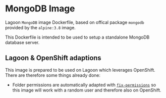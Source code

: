 # MongoDB Image

Lagoon `MongoDB` image Dockerfile, based on offical package `mongodb` provided by the `alpine:3.8` image.

This Dockerfile is intended to be used to setup a standalone MongoDB database server.

## Lagoon & OpenShift adaptions

This image is prepared to be used on Lagoon which leverages OpenShift.  
There are therefore some things already done:

* Folder permissions are automatically adapted with [`fix-permissions`](https://github.com/sclorg/s2i-base-container/blob/master/core/root/usr/bin/fix-permissions) so this image will work with a random user and therefore also on OpenShift.

